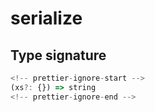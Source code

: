 # serialize

## Type signature

```typescript
<!-- prettier-ignore-start -->
(xs?: {}) => string
<!-- prettier-ignore-end -->
```
